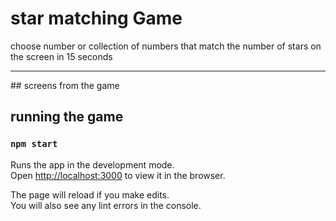 # star matching Game
<p>choose number or collection of numbers that match the number of stars on the screen in 15 seconds</p>
<hr>
## screens from the game

## running the game
### `npm start`

Runs the app in the development mode.<br />
Open [http://localhost:3000](http://localhost:3000) to view it in the browser.

The page will reload if you make edits.<br />
You will also see any lint errors in the console.

